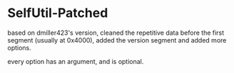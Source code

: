 # SelfUtil-Patched
based on dmiller423's version, cleaned the repetitive data before the first segment (usually at 0x4000), added the version segment and added more options.

every option has an argument, and is optional.
